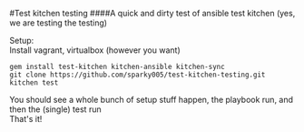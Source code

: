 #Test kitchen testing
####A quick and dirty test of ansible test kitchen
(yes, we are testing the testing)

Setup:  
Install vagrant, virtualbox (however you want)  
```
gem install test-kitchen kitchen-ansible kitchen-sync
git clone https://github.com/sparky005/test-kitchen-testing.git
kitchen test
```
You should see a whole bunch of setup stuff happen, the playbook run, and then the (single) test run  
That's it!
